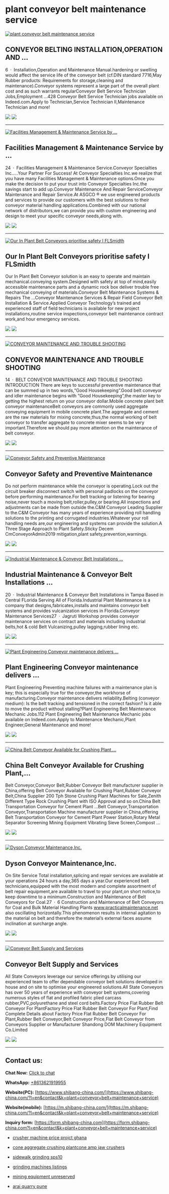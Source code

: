 # plant conveyor belt maintenance service

<a href="https://swt.shibang-china.com/?l=en&img&k=plant+conveyor+belt+maintenance+service" target="_blank">![plant conveyor belt maintenance service](http://static.shibang-china.com/all-800x300/1368.jpg)</a>

## CONVEYOR BELTING INSTALLATION,OPERATION AND …
6&ensp;&#0183;&ensp;Installation,Operation and Maintenance Manual.hardening or swelling would affect the service life of the conveyor belt (cf.DIN standard 7716,May Rubber products: Requirements for storage,cleaning and maintenance).Conveyor systems represent a large part of the overall plant cost and as such warrants regularConveyor Belt Service Technician Jobs,Employment …428 Conveyor Belt Service Technician jobs available on Indeed.com.Apply to Technician,Service Technician II,Maintenance Technician and more!


<a href="https://whatsapp.shibangsoft.com/WhatsApp.php" target="_blank" title="WhatsApp">![](http://static.shibang-china.com/icon/whatsapp.png)</a> <a href="https://swt.shibang-china.com/?l=en&icon&k=plant+conveyor+belt+maintenance+service" target="_blank">![](http://static.shibang-china.com/icon/chat-en.png)</a>

---

<a href="https://swt.shibang-china.com/?l=en&img&k=plant+conveyor+belt+maintenance+service" target="_blank">![Facilities Management &amp; Maintenance Service by …](http://static.shibang-china.com/all-800x300/315.jpg)</a>

## Facilities Management &amp; Maintenance Service by …
24&ensp;&#0183;&ensp;Facilities Management &amp; Maintenance Service.Conveyor Specialties Inc.….Your Partner For Success! At Conveyor Specialties Inc.we realize that you have many Facilities Management &amp; Maintenance options.Once you make the decision to put your trust into Conveyor Specialties Inc.the savings start to add up.Conveyor Maintenance And Repair ServiceConveyor Maintenance and Repair Service.At ASGCO &#174; we use engineered products and services to provide our customers with the best solutions to their conveyor material handling applications.Combined with our national network of distributors,we can provide you with custom engineering and design to meet your specific conveyor needs,along with.


<a href="https://whatsapp.shibangsoft.com/WhatsApp.php" target="_blank" title="WhatsApp">![](http://static.shibang-china.com/icon/whatsapp.png)</a> <a href="https://swt.shibang-china.com/?l=en&icon&k=plant+conveyor+belt+maintenance+service" target="_blank">![](http://static.shibang-china.com/icon/chat-en.png)</a>

---

<a href="https://swt.shibang-china.com/?l=en&img&k=plant+conveyor+belt+maintenance+service" target="_blank">![Our In Plant Belt Conveyors prioritise safety I FLSmidth](http://static.shibang-china.com/all-800x300/86.jpg)</a>

## Our In Plant Belt Conveyors prioritise safety I FLSmidth
Our In Plant Belt Conveyor solution is an easy to operate and maintain mechanical.conveying system.Designed with safety at top of mind,easily accessible maintenance parts and a dynamic rock box deliver trouble free mechanical conveying of materials.Conveyor Belt Maintenance Systems &amp; Repairs The …Conveyor Maintenance Services &amp; Repair Field Conveyor Belt Installation &amp; Service.Applied Conveyor Technology’s trained and experienced staff of field technicians is available for new project installations,routine service inspections,conveyor belt maintenance contract work,and hour emergency services.


<a href="https://whatsapp.shibangsoft.com/WhatsApp.php" target="_blank" title="WhatsApp">![](http://static.shibang-china.com/icon/whatsapp.png)</a> <a href="https://swt.shibang-china.com/?l=en&icon&k=plant+conveyor+belt+maintenance+service" target="_blank">![](http://static.shibang-china.com/icon/chat-en.png)</a>

---

<a href="https://swt.shibang-china.com/?l=en&img&k=plant+conveyor+belt+maintenance+service" target="_blank">![CONVEYOR MAINTENANCE AND TROUBLE SHOOTING](http://static.shibang-china.com/all-800x300/666.jpg)</a>

## CONVEYOR MAINTENANCE AND TROUBLE SHOOTING
14&ensp;&#0183;&ensp;BELT CONVEYOR MAINTENANCE AND TROUBLE SHOOTING INTRODUCTION There are keys to successful preventive maintenance that can be summed up in two words,“Good Housekeeping”.Good belt conveyor and idler maintenance begins with “Good Housekeeping”,the master key to getting the highest return on your conveyor dollar.Mobile concrete plant belt conveyor maintenanceBelt conveyors are commonly used aggregate conveying equipment in mobile concrete plant.The aggregate and cement are the raw materials for mixing concrete,thus,the normal working of belt conveyor to transfer aggregate to concrete mixer seems to be very important.Therefore we should pay more attention on the maintenance of belt conveyor.


<a href="https://whatsapp.shibangsoft.com/WhatsApp.php" target="_blank" title="WhatsApp">![](http://static.shibang-china.com/icon/whatsapp.png)</a> <a href="https://swt.shibang-china.com/?l=en&icon&k=plant+conveyor+belt+maintenance+service" target="_blank">![](http://static.shibang-china.com/icon/chat-en.png)</a>

---

<a href="https://swt.shibang-china.com/?l=en&img&k=plant+conveyor+belt+maintenance+service" target="_blank">![Conveyor Safety and Preventive Maintenance](http://static.shibang-china.com/all-800x300/1378.jpg)</a>

## Conveyor Safety and Preventive Maintenance
Do not perform maintenance while the conveyor is operating.Lock out the circuit breaker disconnect switch with personal padlocks on the conveyor before performing maintenance.For belt tracking or listening for bearing noise,never touch a moving belt,roller,pulley,or bearing.All inspections and adjustments can be made from outside the.C&amp;M Conveyor Leading Supplier to the.C&amp;M Conveyor has many years of experience providing roll handling solutions to the printing and corrugated industries.Whatever your roll handling needs are,our engineering and systems can provide the solution.A Three Stage Approach to Plant Safety.Sticky Decem CmConveyorAdmin2019 mitigation,plant safety,prevention,warnings.


<a href="https://whatsapp.shibangsoft.com/WhatsApp.php" target="_blank" title="WhatsApp">![](http://static.shibang-china.com/icon/whatsapp.png)</a> <a href="https://swt.shibang-china.com/?l=en&icon&k=plant+conveyor+belt+maintenance+service" target="_blank">![](http://static.shibang-china.com/icon/chat-en.png)</a>

---

<a href="https://swt.shibang-china.com/?l=en&img&k=plant+conveyor+belt+maintenance+service" target="_blank">![Industrial Maintenance &amp; Conveyor Belt Installations …](http://static.shibang-china.com/all-800x300/350.jpg)</a>

## Industrial Maintenance &amp; Conveyor Belt Installations …
20&ensp;&#0183;&ensp;Industrial Maintenance &amp; Conveyor Belt Installations in Tampa Based in Central FLorida Serving All of Florida.Industrial Plant Maintenance is a company that designs,fabricates,installs and maintains conveyor belt systems and provides vulcanization services in Florida.Conveyor Maintenance Services27&ensp;&#0183;&ensp;Jagruti Workshop provides conveyor maintenance services on contract and materials including industrial belts,hot &amp; cold Belt Vulcanizing,pulley lagging,rubber lining etc.


<a href="https://whatsapp.shibangsoft.com/WhatsApp.php" target="_blank" title="WhatsApp">![](http://static.shibang-china.com/icon/whatsapp.png)</a> <a href="https://swt.shibang-china.com/?l=en&icon&k=plant+conveyor+belt+maintenance+service" target="_blank">![](http://static.shibang-china.com/icon/chat-en.png)</a>

---

<a href="https://swt.shibang-china.com/?l=en&img&k=plant+conveyor+belt+maintenance+service" target="_blank">![Plant Engineering Conveyor maintenance delivers …](http://static.shibang-china.com/all-800x300/215.jpg)</a>

## Plant Engineering Conveyor maintenance delivers …
Plant Engineering Preventing machine failures with a maintenance plan is key; this is especially true for the conveyor,the workhorse of manufacturing.Conveyor maintenance delivers reliability.Belting (conveyor medium): Is the belt tracking and tensioned in the correct fashion? Is it able to move the product without stalling?Plant Engineering Belt Maintenance Mechanic Jobs.112 Plant Engineering Belt Maintenance Mechanic jobs available on Indeed.com.Apply to Maintenance Mechanic,Plant Engineer,General Maintenance and more!


<a href="https://whatsapp.shibangsoft.com/WhatsApp.php" target="_blank" title="WhatsApp">![](http://static.shibang-china.com/icon/whatsapp.png)</a> <a href="https://swt.shibang-china.com/?l=en&icon&k=plant+conveyor+belt+maintenance+service" target="_blank">![](http://static.shibang-china.com/icon/chat-en.png)</a>

---

<a href="https://swt.shibang-china.com/?l=en&img&k=plant+conveyor+belt+maintenance+service" target="_blank">![China Belt Conveyor Available for Crushing Plant,…](http://static.shibang-china.com/all-800x300/979.jpg)</a>

## China Belt Conveyor Available for Crushing Plant,…
Belt Conveyor,Conveyor Belt,Rubber Conveyor Belt manufacturer supplier in China,offering Belt Conveyor Available for Crushing Plant,Rubber Conveyor Belt,China Supplier 200 Tph Stone Crushing Plant Machines for Sale,Zenith Different Type Rock Crushing Plant with ISO Approval and so on.China Belt Transportation Conveyor for Cement Plant …Belt Conveyor,Transportation Conveyor,Transportation Machine manufacturer supplier in China,offering Belt Transportation Conveyor for Cement Plant Power Station,Rotary Metal Separator Screening Mining Equipment Vibrating Sieve Screen,Compost …


<a href="https://whatsapp.shibangsoft.com/WhatsApp.php" target="_blank" title="WhatsApp">![](http://static.shibang-china.com/icon/whatsapp.png)</a> <a href="https://swt.shibang-china.com/?l=en&icon&k=plant+conveyor+belt+maintenance+service" target="_blank">![](http://static.shibang-china.com/icon/chat-en.png)</a>

---

<a href="https://swt.shibang-china.com/?l=en&img&k=plant+conveyor+belt+maintenance+service" target="_blank">![Dyson Conveyor Maintenance,Inc.](http://static.shibang-china.com/all-800x300/512.jpg)</a>

## Dyson Conveyor Maintenance,Inc.
On Site Service Total installation,splicing and repair services are available at your operations 24 hours a day,365 days a year.Our experienced belt technicians,equipped with the most modern and complete assortment of belt repair equipment,are available to travel to your plant,on short notice,to keep downtime to a minimum.Construction and Maintenance of Belt Conveyors for Coal.27&ensp;&#0183;&ensp;6 Construction and Maintenance of Belt Conveyors for Coal and Bulk Material Handling Plants www.practicalmaintenance.net also oscillating horizontally.This phenomenon results in internal agitation to the material on belt and therefore the material’s external faces assume inclination at surcharge angle.


<a href="https://whatsapp.shibangsoft.com/WhatsApp.php" target="_blank" title="WhatsApp">![](http://static.shibang-china.com/icon/whatsapp.png)</a> <a href="https://swt.shibang-china.com/?l=en&icon&k=plant+conveyor+belt+maintenance+service" target="_blank">![](http://static.shibang-china.com/icon/chat-en.png)</a>

---

<a href="https://swt.shibang-china.com/?l=en&img&k=plant+conveyor+belt+maintenance+service" target="_blank">![Conveyor Belt Supply and Services](http://static.shibang-china.com/all-800x300/638.jpg)</a>

## Conveyor Belt Supply and Services
All State Conveyors leverage our service offerings by utilising our experienced team to offer dependable conveyor belt solutions developed in house and on site to optimise your engineered solutions.All State Conveyors has over 50 years of experience with conveyor belt systems,covering numerous styles of flat and profiled fabric plied carcass rubber,PVC,polyurethane and steel cord belts.Factory Price Flat Rubber Belt Conveyor For PlantFactory Price Flat Rubber Belt Conveyor For Plant,Find Complete Details about Factory Price Flat Rubber Belt Conveyor For Plant,Rubber Belt Conveyor,Belt Conveyor Price,Flat Belt Conveyor from Conveyors Supplier or Manufacturer Shandong DOM Machinery Equipment Co.Limited


<a href="https://whatsapp.shibangsoft.com/WhatsApp.php" target="_blank" title="WhatsApp">![](http://static.shibang-china.com/icon/whatsapp.png)</a> <a href="https://swt.shibang-china.com/?l=en&icon&k=plant+conveyor+belt+maintenance+service" target="_blank">![](http://static.shibang-china.com/icon/chat-en.png)</a>

---
## Contact us:

**Chat Now:** [Click to chat](https://swt.shibang-china.com?l=en&contact&k=plant+conveyor+belt+maintenance+service)

**WhatsApp:**  [+8613621919955](https://whatsapp.shibangsoft.com/WhatsApp.php)

**Website(PC):** [https://www.shibang-china.com/](https://www.shibang-china.com/?l=en&contact&k=plant+conveyor+belt+maintenance+service)

**Website(mobile):** [https://m.shibang-china.com/](https://m.shibang-china.com/?l=en&contact&k=plant+conveyor+belt+maintenance+service)

**Inquiry form:** [https://form.shibang-china.com](https://form.shibang-china.com?l=en&contact&k=plant+conveyor+belt+maintenance+service)

* [crusher machine price projct ghana](../156/crusher%20machine%20price%20projct%20ghana.md)

* [cone aggregate crushing plantcone amp jaw crushers](../158/cone%20aggregate%20crushing%20plantcone%20amp%20jaw%20crushers.md)

* [sidewalk grinding sps10](../155/sidewalk%20grinding%20sps10.md)

* [grinding machines listings](../160/grinding%20machines%20listings.md)

* [mining equipment unreserved](../154/mining%20equipment%20unreserved.md)

* [arai quarry pune](../157/arai%20quarry%20pune.md)